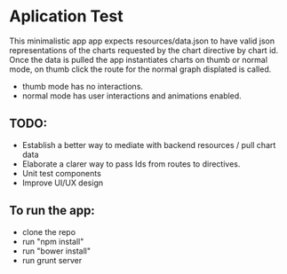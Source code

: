 # Aplication Test

This minimalistic app app expects resources/data.json to have valid json representations of the charts requested by the chart directive by chart id.
Once the data is pulled the app instantiates charts on thumb or normal mode, on thumb click the route for the normal graph displated is called.

  * thumb mode has no interactions.
  * normal mode has user interactions and animations enabled.

## TODO:

  * Establish a better way to mediate with backend resources / pull chart data
  * Elaborate a clarer way to pass Ids from routes to directives.
  * Unit test components
  * Improve UI/UX design

## To run the app:

  * clone the repo
  * run "npm install"
  * run "bower install"
  * run grunt server
